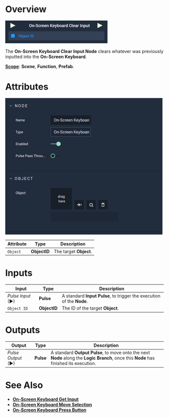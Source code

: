 # Overview

![The On-Screen Keyboard Clear Input Node.](../../../.gitbook/assets/onscreenkeyboardclearinputupdatedimage.png)

The **On-Screen Keyboard Clear Input Node** clears whatever was previously inputted into the **On-Screen Keyboard**.

[**Scope**](../../overview.md#scopes): **Scene**, **Function**, **Prefab**.

# Attributes

![The On-Screen Keyboard Clear Input Node Attributes.](../../../.gitbook/assets/node-onscreen-keyboard-clear-input-attr.png)

|Attribute|Type|Description|
|---|---|---|
|`Object`|**ObjectID**|The target **Object**.|

# Inputs

|Input|Type|Description|
|---|---|---|
|*Pulse Input* (►)|**Pulse**|A standard **Input Pulse**, to trigger the execution of the **Node**.|
|`Object ID`|**ObjectID**|The ID of the target **Object**.|

# Outputs

|Output|Type|Description|
|---|---|---|
|*Pulse Output* (►)|**Pulse**|A standard **Output Pulse**, to move onto the next **Node** along the **Logic Branch**, once this **Node** has finished its execution.|

# See Also

* [**On-Screen Keyboard Get Input**](onscreenkeyboardgetinput.md)
* [**On-Screen Keyboard Move Selection**](onscreenkeyboardmoveselection.md)
* [**On-Screen Keyboard Press Button**](onscreenkeyboardpressbutton.md)


